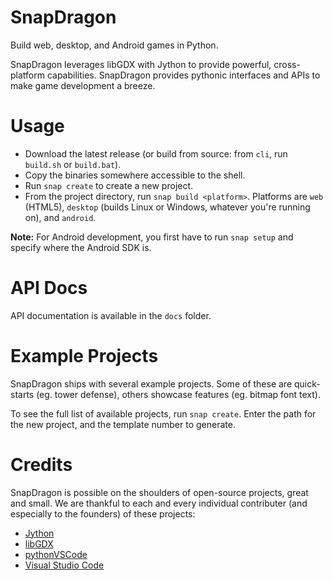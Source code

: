 # SnapDragon

Build web, desktop, and Android games in Python.

SnapDragon leverages libGDX with Jython to provide powerful, cross-platform capabilities. SnapDragon provides pythonic interfaces and APIs to make game development a breeze. 

# Usage

- Download the latest release (or build from source: from `cli`, run `build.sh` or `build.bat`).
- Copy the binaries somewhere accessible to the shell.
- Run `snap create` to create a new project.
- From the project directory, run `snap build <platform>`. Platforms are `web` (HTML5), `desktop` (builds Linux or Windows, whatever you're running on), and `android`.

**Note:** For Android development, you first have to run `snap setup` and specify where the Android SDK is.

# API Docs

API documentation is available in the `docs` folder.

# Example Projects

SnapDragon ships with several example projects. Some of these are quick-starts (eg. tower defense), others showcase features (eg. bitmap font text).

To see the full list of available projects, run `snap create`. Enter the path for the new project, and the template number to generate.

# Credits

SnapDragon is possible on the shoulders of open-source projects, great and small. We are thankful to each and every individual contributer (and especially to the founders) of these projects:

- [Jython](https://github.com/jythontools/jython)
- [libGDX](https://github.com/libgdx/libgdx)
- [pythonVSCode](https://github.com/DonJayamanne/pythonVSCode)
- [Visual Studio Code](https://github.com/Microsoft/vscode) 